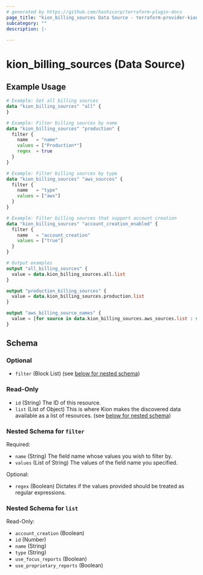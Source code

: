 ```yaml
---
# generated by https://github.com/hashicorp/terraform-plugin-docs
page_title: "kion_billing_sources Data Source - terraform-provider-kion"
subcategory: ""
description: |-
  
---
```


# kion_billing_sources (Data Source)



## Example Usage

```terraform
# Example: Get all billing sources
data "kion_billing_sources" "all" {
}

# Example: Filter billing sources by name
data "kion_billing_sources" "production" {
  filter {
    name   = "name"
    values = ["Production*"]
    regex  = true
  }
}

# Example: Filter billing sources by type
data "kion_billing_sources" "aws_sources" {
  filter {
    name   = "type"
    values = ["aws"]
  }
}

# Example: Filter billing sources that support account creation
data "kion_billing_sources" "account_creation_enabled" {
  filter {
    name   = "account_creation"
    values = ["true"]
  }
}

# Output examples
output "all_billing_sources" {
  value = data.kion_billing_sources.all.list
}

output "production_billing_sources" {
  value = data.kion_billing_sources.production.list
}

output "aws_billing_source_names" {
  value = [for source in data.kion_billing_sources.aws_sources.list : source.name]
}
```

<!-- schema generated by tfplugindocs -->
## Schema

### Optional

- `filter` (Block List) (see [below for nested schema](#nestedblock--filter))

### Read-Only

- `id` (String) The ID of this resource.
- `list` (List of Object) This is where Kion makes the discovered data available as a list of resources. (see [below for nested schema](#nestedatt--list))

<a id="nestedblock--filter"></a>
### Nested Schema for `filter`

Required:

- `name` (String) The field name whose values you wish to filter by.
- `values` (List of String) The values of the field name you specified.

Optional:

- `regex` (Boolean) Dictates if the values provided should be treated as regular expressions.


<a id="nestedatt--list"></a>
### Nested Schema for `list`

Read-Only:

- `account_creation` (Boolean)
- `id` (Number)
- `name` (String)
- `type` (String)
- `use_focus_reports` (Boolean)
- `use_proprietary_reports` (Boolean)
